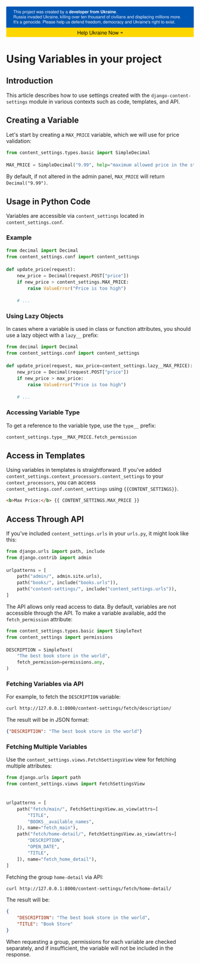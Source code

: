 [![Stand With Ukraine](https://raw.githubusercontent.com/vshymanskyy/StandWithUkraine/main/banner-direct-single.svg)](https://stand-with-ukraine.pp.ua)

# Using Variables in your project

## Introduction

This article describes how to use settings created with the `django-content-settings` module in various contexts such as code, templates, and API.

## Creating a Variable

Let's start by creating a `MAX_PRICE` variable, which we will use for price validation:

```python
from content_settings.types.basic import SimpleDecimal

MAX_PRICE = SimpleDecimal("9.99", help="maximum allowed price in the store")
```

By default, if not altered in the admin panel, `MAX_PRICE` will return `Decimal("9.99")`.

## Usage in Python Code

Variables are accessible via `content_settings` located in `content_settings.conf`.

### Example

```python
from decimal import Decimal
from content_settings.conf import content_settings

def update_price(request):
    new_price = Decimal(request.POST["price"])
    if new_price > content_settings.MAX_PRICE:
        raise ValueError("Price is too high")
    
    # ...
```

### Using Lazy Objects

In cases where a variable is used in class or function attributes, you should use a lazy object with a `lazy__` prefix:

```python
from decimal import Decimal
from content_settings.conf import content_settings

def update_price(request, max_price=content_settings.lazy__MAX_PRICE):
    new_price = Decimal(request.POST["price"])
    if new_price > max_price:
        raise ValueError("Price is too high")
    
    # ...
```

### Accessing Variable Type

To get a reference to the variable type, use the `type__` prefix:

```python
content_settings.type__MAX_PRICE.fetch_permission
```

## Access in Templates

Using variables in templates is straightforward. If you've added `content_settings.context_processors.content_settings` to your `context_processors`, you can access `content_settings.conf.content_settings` using `{{CONTENT_SETTINGS}}`.

```html
<b>Max Price:</b> {{ CONTENT_SETTINGS.MAX_PRICE }}
```

## Access Through API

If you've included `content_settings.urls` in your `urls.py`, it might look like this:

```python
from django.urls import path, include
from django.contrib import admin

urlpatterns = [
    path("admin/", admin.site.urls),
    path("books/", include("books.urls")),
    path("content-settings/", include("content_settings.urls")),
]
```

The API allows only read access to data. By default, variables are not accessible through the API. To make a variable available, add the `fetch_permission` attribute:

```python
from content_settings.types.basic import SimpleText
from content_settings import permissions

DESCRIPTION = SimpleText(
    "The best book store in the world",
    fetch_permission=permissions.any,
)
```

### Fetching Variables via API

For example, to fetch the `DESCRIPTION` variable:

```bash
curl http://127.0.0.1:8000/content-settings/fetch/description/
```

The result will be in JSON format:

```json
{"DESCRIPTION": "The best book store in the world"}
```

### Fetching Multiple Variables

Use the `content_settings.views.FetchSettingsView` view for fetching multiple attributes:

```python
from django.urls import path
from content_settings.views import FetchSettingsView


urlpatterns = [
    path("fetch/main/", FetchSettingsView.as_view(attrs=[
        "TITLE",
        "BOOKS__available_names",
    ]), name="fetch_main"),
    path("fetch/home-detail/", FetchSettingsView.as_view(attrs=[
        "DESCRIPTION",
        "OPEN_DATE",
        "TITLE",
    ]), name="fetch_home_detail"),
]

```

Fetching the group `home-detail` via API:

```bash
curl http://127.0.0.1:8000/content-settings/fetch/home-detail/
```

The result will be:

```json
{
    "DESCRIPTION": "The best book store in the world",
    "TITLE": "Book Store"
}
```

When requesting a group, permissions for each variable are checked separately, and if insufficient, the variable will not be included in the response. 
